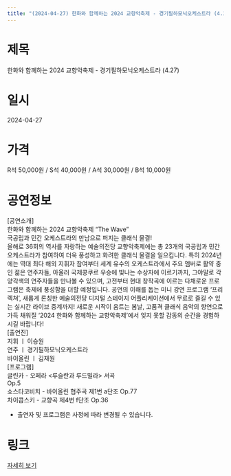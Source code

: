 ```yaml
---
title: "(2024-04-27) 한화와 함께하는 2024 교향악축제 - 경기필하모닉오케스트라 (4.27)"
---
```


# 제목
한화와 함께하는 2024 교향악축제 - 경기필하모닉오케스트라 (4.27)

# 일시
2024-04-27

# 가격
R석 50,000원 / S석 40,000원 / A석 30,000원 / B석 10,000원

# 공연정보
[공연소개]  
한화와 함께하는 2024 교향악축제 “The Wave”  
국공립과 민간 오케스트라의 만남으로 퍼지는 클래식 물결!  
올해로 36회의 역사를 자랑하는 예술의전당 교향악축제에는 총 23개의 국공립과 민간 오케스트라가 참여하여 더욱 풍성하고 화려한 클래식 물결을 일으킵니다. 특히 2024년에는 역대 최다 해외 지휘자 참여부터 세계 유수의 오케스트라에서 주요 멤버로 활약 중인 젊은 연주자들, 아울러 국제콩쿠르 우승에 빛나는 수상자에 이르기까지, 그야말로 각양각색의 연주자들을 만나볼 수 있으며, 고전부터 현대 창작곡에 이르는 다채로운 프로그램은 축제에 풍성함을 더할 예정입니다. 공연의 이해를 돕는 미니 강연 프로그램 ‘프리렉쳐’, 새롭게 론칭한 예술의전당 디지털 스테이지 어플리케이션에서 무료로 즐길 수 있는 실시간 라이브 중계까지! 새로운 시작이 움트는 봄날, 고품격 클래식 음악의 향연으로 가득 채워질 ‘2024 한화와 함께하는 교향악축제’에서 잊지 못할 감동의 순간을 경험하시길 바랍니다!  
[출연진]  
지휘 ㅣ 이승원  
연주 ㅣ 경기필하모닉오케스트라  
바이올린 ㅣ 김재원  
[프로그램]  
글린카 - 오페라 <루슬란과 루드밀라> 서곡  
Op.5  
쇼스타코비치 - 바이올린 협주곡 제1번 a단조 Op.77  
차이콥스키 - 교향곡 제4번 f단조 Op.36  
* 출연자 및 프로그램은 사정에 따라 변경될 수 있습니다.

# 링크
[자세히 보기](https://www.sac.or.kr/site/main/show/show_view?SN=61290, "https://www.sac.or.kr/site/main/show/show_view?SN=61290")
